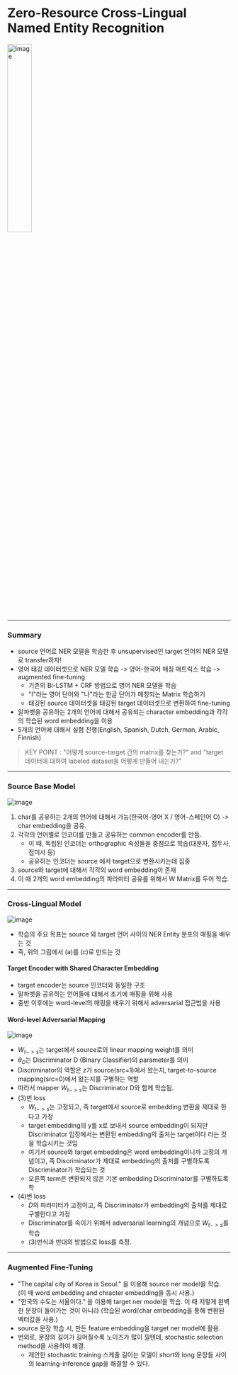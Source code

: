 # Zero-Resource Cross-Lingual Named Entity Recognition

<img width="33%" alt="image" src="https://user-images.githubusercontent.com/41967014/172783205-663af5e1-53b9-4584-8dcb-33a9d5e1d32b.png">

*******
### Summary
- source 언어로 NER 모델을 학습한 후 unsupervised인 target 언어의 NER 모델로 transfer하자!
- 영어 태깅 데이터셋으로 NER 모델 학습 -> 영어-한국어 매칭 매트릭스 학습 -> augmented fine-tuning
  - 기존의 Bi-LSTM + CRF 방법으로 영어 NER 모델을 학습
  - "I"라는 영어 단어와 "나"라는 한글 단어가 매칭되는 Matrix 학습하기
  - 태깅된 source 데이터셋을 태깅된 target 데이터셋으로 변환하여 fine-tuning
- 알파벳을 공유하는 2개의 언어에 대해서 공유되는 character embedding과 각각의 학습된 word embedding을 이용
- 5개의 언어에 대해서 실험 진행(English, Spanish, Dutch, German, Arabic, Finnish)
> KEY POINT : "어떻게 source-target 간의 matrix를 찾는가?" and "target 데이터에 대하여 labeled dataset을 어떻게 만들어 내는가?"

*******
### Source Base Model
![image](https://user-images.githubusercontent.com/41967014/172803378-0d33c383-78d2-4423-a45d-c09461de3980.png)
1. char를 공유하는 2개의 언어에 대해서 가능(한국어-영어 X / 영어-스페인어 O) -> char embedding을 공유.
2. 각각의 언어별로 인코더를 만들고 공유하는 common encoder를 만듬.
   - 이 때, 독립된 인코더는 orthographic 속성들을 중점으로 학습(대문자, 접두사, 접미사 등)
   - 공유하는 인코더는 source 에서 target으로 변환시키는데 집중
3. source와 target에 대해서 각각의 word embedding이 존재
4. 이 때 2개의 word embedding의 파라미터 공유를 위해서 W Matrix를 두어 학습.

*******
### Cross-Lingual Model
![image](https://user-images.githubusercontent.com/41967014/172858632-e191a3ec-e70d-40ab-b8ac-6f688f824f59.png)
- 학습의 주요 목표는 source 와 target 언어 사이의 NER Entity 분포의 매핑을 배우는 것
- 즉, 위의 그림에서 (a)를 (c)로 만드는 것

#### Target Encoder with Shared Character Embedding
- target encoder는 source 인코더와 동일한 구조
- 알파벳을 공유하는 언어들에 대해서 초기에 매핑을 위해 사용
- 중반 이후에는 word-level의 매핑을 배우기 위해서 adversarial 접근법을 사용

#### Word-level Adversarial Mapping 
![image](https://user-images.githubusercontent.com/41967014/172874688-41bf824e-8c4c-47fc-9f1b-fed5ce76c67a.png)
- $W_{t->s}$는 target에서 source로의 linear mapping weight를 의미
- $\theta_{D}$는 Discriminator D (Binary Classifier)의 parameter를 의미
- Discriminator의 역할은 $z$가 source(src=1)에서 왔는지, target-to-source mapping(src=0)에서 왔는지를 구별하는 역할
- 따라서 mapper $W_{t->s}$는 Discriminator D와 함께 학습됨.
- (3)번 loss
  - $W_{t->s}$는 고정되고, 즉 target에서 source로 embedding 변환을 제대로 한다고 가정
  - target embedding의 y를 x로 보내서 source embedding이 되지만 Discriminator 입장에서는 변환된 embedding의 출처는 target이다 라는 것을 학습시키는 것임
  - 여기서 source와 target embedding은 word embedding이니까 고정의 개념이고, 즉 Discriminator가 제대로 embedding의 출처를 구별하도록 Discriminator가 학습되는 것
  - 오른쪽 term은 변환되지 않은 기본 embedding Discriminator를 구별하도록 학
- (4)번 loss
  - $D$의 파라미터가 고정이고, 즉 Discriminator가 embedding의 출처를 제대로 구별한다고 가정
  - Discriminator를 속이기 위해서 adversarial learning의 개념으로 $W_{t->s}$를 학습
  - (3)번식과 반대의 방법으로 loss를 측정.

*******
### Augmented Fine-Tuning
- "The capital city of Korea<LOC> is Seoul<LOC>." 을 이용해 source ner model을 학습. (이 때 word embedding and chracter embedding을 동시 사용.)
- "한국<LOC>의 수도는 서울<LOC>이다." 을 이용해 target ner model을 학습. 이 때 저렇게 완벽한 문장이 들어가는 것이 아니라 (학습된 word/char embedding을 통해 변환된 벡터값을 사용.)
- source 문장 학습 시, 만든 feature embedding을 target ner model에 활용.
- 번외로, 문장의 길이가 길어질수록 노이즈가 많이 낄텐데, stochastic selection method을 사용하여 해결.
  - 제안한 stochastic training 스케줄 길이는 모델이 short와 long 문장들 사이의 learning-inference gap을 해결할 수 있다.
